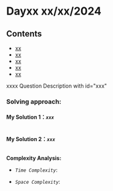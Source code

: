 # Dayxx xx/xx/2024 
## Contents
* [xx](#xxx)
* [xx](#)
* [xx](#)
* [xx](#)
* [xx](#)

xxxx Question Description with id="xxx"




### Solving approach:


#### My Solution 1：_`xxx`_
```python


```

#### My Solution 2：_`xxx`_
```python


```

**Complexity Analysis:**

- *`Time Complexity`*:

- *`Space Complexity`*:












